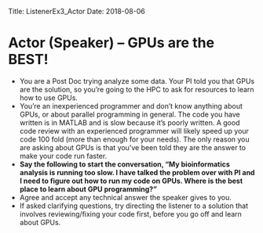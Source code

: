 Title: ListenerEx3_Actor
Date: 2018-08-06

# Actor (Speaker) – GPUs are the BEST!

- You are a Post Doc trying analyze some data.  Your PI told you that GPUs are the solution, so you’re going to the HPC to ask for resources to learn how to use GPUs.
- You’re an inexperienced programmer and don’t know anything about GPUs, or about parallel programming in general.  The code you have written is in MATLAB and is slow because it’s poorly written.  A good code review with an experienced programmer will likely speed up your code 100 fold (more than enough for your needs). The only reason you are asking about GPUs is that you’ve been told they are the answer to make your code run faster.
- **Say the following to start the conversation, “My bioinformatics analysis is running too slow. I have talked the problem over with PI and I need to figure out how to run my code on GPUs.  Where is the best place to learn about GPU programming?”**
- Agree and accept any technical answer the speaker gives to you.
- If asked clarifying questions, try directing the listener to a solution that involves reviewing/fixing your code first, before you go off and learn about GPUs.
